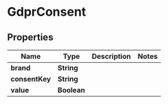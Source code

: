 
# GdprConsent

## Properties
Name | Type | Description | Notes
------------ | ------------- | ------------- | -------------
**brand** | **String** |  | 
**consentKey** | **String** |  | 
**value** | **Boolean** |  | 



